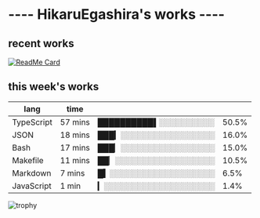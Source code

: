 # ---- HikaruEgashira's works ----

## recent works

[![ReadMe Card](https://github-readme-stats.vercel.app/api/pin/?username=twin-te&repo=twinte-front)](https://github.com/twin-te/twinte-front)

## this week's works

| lang        | time           |                       |        |
| ----------- | -------------- | --------------------- | ------ |
| TypeScript  | 57 mins        | ██████████▌░░░░░░░░░░ |  50.5% |
| JSON        | 18 mins        | ███▎░░░░░░░░░░░░░░░░░ |  16.0% |
| Bash        | 17 mins        | ███▏░░░░░░░░░░░░░░░░░ |  15.0% |
| Makefile    | 11 mins        | ██▏░░░░░░░░░░░░░░░░░░ |  10.5% |
| Markdown    | 7 mins         | █▍░░░░░░░░░░░░░░░░░░░ |   6.5% |
| JavaScript  | 1 min          | ▎░░░░░░░░░░░░░░░░░░░░ |   1.4% |

![trophy](https://github-profile-trophy.vercel.app/?username=HikaruEgashira&theme=onedark)
